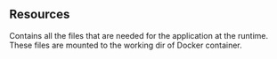 ## Resources

Contains all the files that are needed for the application at the runtime. These files are mounted to the working dir of Docker container.
